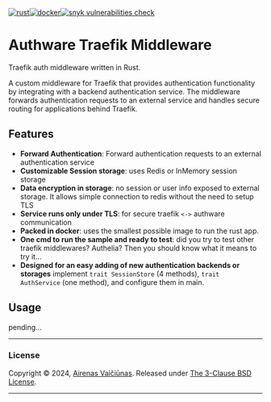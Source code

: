 [![rust](https://github.com/airenas/authware/actions/workflows/rust.yml/badge.svg)](https://github.com/airenas/authware/actions/workflows/rust.yml)[![docker](https://github.com/airenas/authware/actions/workflows/docker.yml/badge.svg)](https://github.com/airenas/authware/actions/workflows/docker.yml)[![snyk vulnerabilities check](https://github.com/airenas/authware/actions/workflows/snyk.yml/badge.svg)](https://github.com/airenas/authware/actions/workflows/snyk.yml)

# Authware Traefik Middleware

Traefik auth middleware written in Rust.

A custom middleware for Traefik that provides authentication functionality by integrating with a backend authentication service. The middleware forwards authentication requests to an external service and handles secure routing for applications behind Traefik.


## Features

- **Forward Authentication**: Forward authentication requests to an external authentication service
- **Customizable Session storage**: uses Redis or InMemory session storage 
- **Data encryption in storage**: no session or user info exposed to external storage. It allows simple connection to redis without the need to setup TLS
- **Service runs only under TLS**: for secure traefik `<->` authware communication
- **Packed in docker**: uses the smallest possible image to run the rust app.
- **One cmd to run the sample and ready to test**: did you try to test other traefik middlewares? Authelia? Then you should know what it means to try it...
- **Designed for an easy adding of new authentication backends or storages** implement `trait SessionStore` (4 methods), `trait AuthService` (one method), and configure them in main.

## Usage

pending...


---
### License

Copyright © 2024, [Airenas Vaičiūnas](https://github.com/airenas).
Released under [The 3-Clause BSD License](LICENSE).

---
